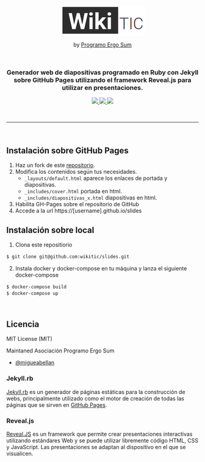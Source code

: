 <div align="center">
  <img align="center" src="images/logo-wikitic.png"/>

  by [Programo Ergo Sum](https://github.com/ProgramoErgoSum)
  
  <br />

  ### Generador web de diapositivas programado en Ruby con **Jekyll** sobre GitHub Pages utilizando el framework **Reveal.js** para utilizar en presentaciones.
  
  <a target="_blank" href="https://www.programoergosum.es/colabora">
    <img src="https://badgen.net/badge/collaborators/♥/orange">
  </a>
  <a target="_blank" href="https://www.paypal.me/programoergosum">
    <img src="https://badgen.net/badge/donations/paypal%20me/orange">
  </a>
  <a target="_blank" href="https://github.com/wikitic/slides/blob/master/LICENSE">
    <img src="https://badgen.net/badge/license/MIT/orange">
  </a>
</div>

<br /><hr /><br />

## Instalación sobre GitHub Pages

1. Haz un fork de este [repositorio](https://github.com/wikitic/slides).
2. Modifica los contenidos según tus necesidades.
   - `_layouts/default.html` aparece los enlaces de portada y diapositivas.
   - `_includes/cover.html` portada en html.
   - `_includes/diapositivas_x.html` diapositivas en html.
3. Habilita GH-Pages sobre el repositorio de GitHub
4. Accede a la url https://[username].github.io/slides

## Instalación sobre local

1. Clona este repositiorio

```sh
$ git clone git@github.com:wikitic/slides.git
```

2. Instala docker y docker-compose en tu máquina y lanza el siguiente docker-compose

```sh
$ docker-compose build
$ docker-compose up
```



<br />



## Licencia

MIT License (MIT)

Maintaned Asociación Programo Ergo Sum
- [@migueabellan](https://github.com/migueabellan)

### Jekyll.rb

[Jekyll.rb](https://jekyllrb.com/) es un generador de páginas estáticas para la construcción de webs, principalmente utilizado como el motor de creación de todas las páginas que se sirven en [GitHub Pages](https://pages.github.com/).

### Reveal.js

[Reveal.JS](https://revealjs.com/#/) es un framework que permite crear presentaciones interactivas utilizando estándares Web y se puede utilizar libremente código HTML, CSS y JavaScript. Las presentaciones se adaptan al dispositivo en el que se visualicen.
